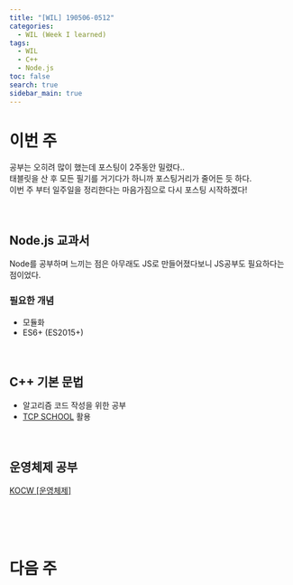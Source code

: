 ```yaml
---
title: "[WIL] 190506-0512"
categories: 
  - WIL (Week I learned)
tags: 
  - WIL
  - C++
  - Node.js
toc: false
search: true
sidebar_main: true
---
```


# 이번 주
공부는 오히려 많이 했는데 포스팅이 2주동안 밀렸다..  
태블릿을 산 후 모든 필기를 거기다가 하니까 포스팅거리가 줄어든 듯 하다.  
이번 주 부터 일주일을 정리한다는 마음가짐으로 다시 포스팅 시작하겠다!
<br><br><br>


## Node.js 교과서
Node를 공부하며 느끼는 점은 아무래도 JS로 만들어졌다보니 JS공부도 필요하다는 점이었다.  

### 필요한 개념

* 모듈화
* ES6+ (ES2015+)
<br><br><br>


## C++ 기본 문법

* 알고리즘 코드 작성을 위한 공부
* [TCP SCHOOL](http://tcpschool.com/cpp/intro) 활용
<br><br><br>


## 운영체제 공부
[KOCW [운영체제]](http://www.kocw.net/home/search/kemView.do?kemId=1226304)
<br><br><br><br><br>


# 다음 주
<br><br><br>
